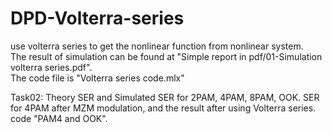 # DPD-Volterra-series
 use volterra series to get the nonlinear function from nonlinear system.<br>
 The result of simulation can be found at "Simple report in pdf/01-Simulation volterra series.pdf".<br>
 The code file is  "Volterra series code.mlx"
 
 Task02: Theory SER and Simulated SER for 2PAM, 4PAM, 8PAM, OOK. SER for 4PAM after MZM modulation, and the result after using Volterra series. code "PAM4 and OOK".
